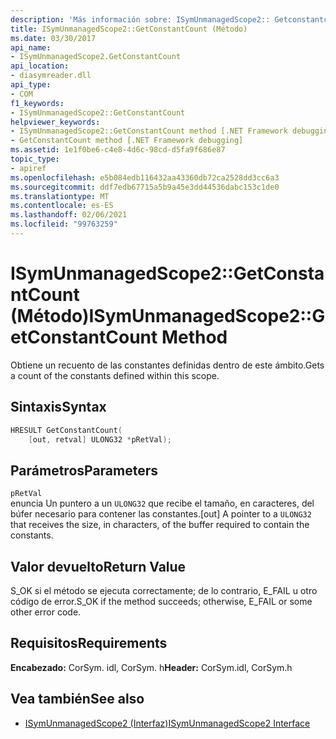 ```yaml
---
description: 'Más información sobre: ISymUnmanagedScope2:: Getconstantcount ((método)'
title: ISymUnmanagedScope2::GetConstantCount (Método)
ms.date: 03/30/2017
api_name:
- ISymUnmanagedScope2.GetConstantCount
api_location:
- diasymreader.dll
api_type:
- COM
f1_keywords:
- ISymUnmanagedScope2::GetConstantCount
helpviewer_keywords:
- ISymUnmanagedScope2::GetConstantCount method [.NET Framework debugging]
- GetConstantCount method [.NET Framework debugging]
ms.assetid: 1e1f0be6-c4e8-4d6c-98cd-d5fa9f686e87
topic_type:
- apiref
ms.openlocfilehash: e5b084edb116432aa43360db72ca2528dd3cc6a3
ms.sourcegitcommit: ddf7edb67715a5b9a45e3dd44536dabc153c1de0
ms.translationtype: MT
ms.contentlocale: es-ES
ms.lasthandoff: 02/06/2021
ms.locfileid: "99763259"
---
```

# <a name="isymunmanagedscope2getconstantcount-method"></a><span data-ttu-id="9de3d-103">ISymUnmanagedScope2::GetConstantCount (Método)</span><span class="sxs-lookup"><span data-stu-id="9de3d-103">ISymUnmanagedScope2::GetConstantCount Method</span></span>

<span data-ttu-id="9de3d-104">Obtiene un recuento de las constantes definidas dentro de este ámbito.</span><span class="sxs-lookup"><span data-stu-id="9de3d-104">Gets a count of the constants defined within this scope.</span></span>  
  
## <a name="syntax"></a><span data-ttu-id="9de3d-105">Sintaxis</span><span class="sxs-lookup"><span data-stu-id="9de3d-105">Syntax</span></span>  
  
```cpp  
HRESULT GetConstantCount(  
    [out, retval] ULONG32 *pRetVal);  
```  
  
## <a name="parameters"></a><span data-ttu-id="9de3d-106">Parámetros</span><span class="sxs-lookup"><span data-stu-id="9de3d-106">Parameters</span></span>  

 `pRetVal`  
 <span data-ttu-id="9de3d-107">enuncia Un puntero a un `ULONG32` que recibe el tamaño, en caracteres, del búfer necesario para contener las constantes.</span><span class="sxs-lookup"><span data-stu-id="9de3d-107">[out] A pointer to a `ULONG32` that receives the size, in characters, of the buffer required to contain the constants.</span></span>  
  
## <a name="return-value"></a><span data-ttu-id="9de3d-108">Valor devuelto</span><span class="sxs-lookup"><span data-stu-id="9de3d-108">Return Value</span></span>  

 <span data-ttu-id="9de3d-109">S_OK si el método se ejecuta correctamente; de lo contrario, E_FAIL u otro código de error.</span><span class="sxs-lookup"><span data-stu-id="9de3d-109">S_OK if the method succeeds; otherwise, E_FAIL or some other error code.</span></span>  
  
## <a name="requirements"></a><span data-ttu-id="9de3d-110">Requisitos</span><span class="sxs-lookup"><span data-stu-id="9de3d-110">Requirements</span></span>  

 <span data-ttu-id="9de3d-111">**Encabezado:** CorSym. idl, CorSym. h</span><span class="sxs-lookup"><span data-stu-id="9de3d-111">**Header:** CorSym.idl, CorSym.h</span></span>  
  
## <a name="see-also"></a><span data-ttu-id="9de3d-112">Vea también</span><span class="sxs-lookup"><span data-stu-id="9de3d-112">See also</span></span>

- [<span data-ttu-id="9de3d-113">ISymUnmanagedScope2 (Interfaz)</span><span class="sxs-lookup"><span data-stu-id="9de3d-113">ISymUnmanagedScope2 Interface</span></span>](isymunmanagedscope2-interface.md)
